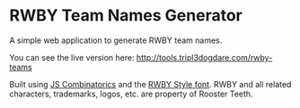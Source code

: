 # RWBY Team Names Generator
A simple web application to generate RWBY team names.

You can see the live version here:
http://tools.tripl3dogdare.com/rwby-teams

Built using [JS Combinatorics](https://github.com/dankogai/js-combinatorics) and the [RWBY Style font](https://fontmeme.com/fonts/rwby-style-font/).
RWBY and all related characters, trademarks, logos, etc. are property of Rooster Teeth. 
